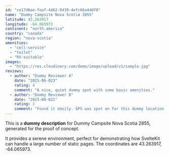 ```yaml
---
id: "ce17d6ae-feaf-4462-9439-4efc66a4ddf0"
name: "Dummy Campsite Nova Scotia 2855"
latitude: 43.263917
longitude: -64.065973
continent: "north-america"
country: "canada"
region: "nova-scotia"
amenities:
  - "cell-service"
  - "toilet"
  - "RV-suitable"
images:
  - "https://res.cloudinary.com/demo/image/upload/v1/sample.jpg"
reviews:
  - author: "Dummy Reviewer A"
    date: "2025-06-023"
    rating: 4
    comment: "A nice, quiet dummy spot with some basic amenities."
  - author: "Dummy Reviewer B"
    date: "2025-09-021"
    rating: 2
    comment: "Found it easily. GPS was spot on for this dummy location."
---
```


This is a **dummy description** for Dummy Campsite Nova Scotia 2855, generated for the proof of concept.

It provides a serene environment, perfect for demonstrating how SvelteKit can handle a large number of static pages. The coordinates are 43.263917, -64.065973.
